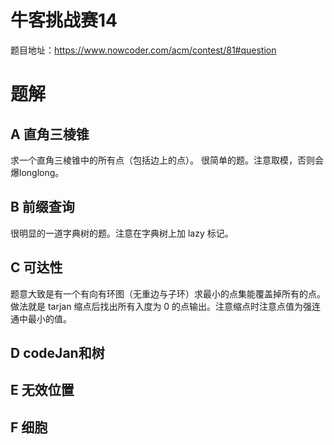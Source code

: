 # 牛客挑战赛14 
题目地址：https://www.nowcoder.com/acm/contest/81#question
# 题解
## A 直角三棱锥
求一个直角三棱锥中的所有点（包括边上的点）。
很简单的题。注意取模，否则会爆longlong。
## B 前缀查询
很明显的一道字典树的题。注意在字典树上加 lazy 标记。
## C 可达性
题意大致是有一个有向有环图（无重边与子环）求最小的点集能覆盖掉所有的点。
做法就是 tarjan 缩点后找出所有入度为 0 的点输出。注意缩点时注意点值为强连通中最小的值。
## D codeJan和树

## E 无效位置

## F 细胞